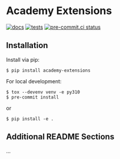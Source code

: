 # Academy Extensions
[![docs](https://github.com/academy-agents/academy-extensions/actions/workflows/docs.yml/badge.svg)](https://github.com/academy-agents/academy-extensions/actions)
[![tests](https://github.com/academy-agents/academy-extensions/actions/workflows/tests.yml/badge.svg)](https://github.com/academy-agents/academy-extensions/actions)
[![pre-commit.ci status](https://results.pre-commit.ci/badge/github/academy-agents/academy-extensions/main.svg)](https://results.pre-commit.ci/latest/github/academy-agents/academy-extensions/main)

## Installation

Install via pip:
```
$ pip install academy-extensions
```

For local development:
```
$ tox --devenv venv -e py310
$ pre-commit install
```
or
```
$ pip install -e .
```

## Additional README Sections

...
